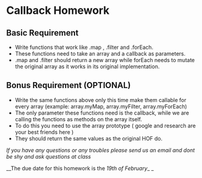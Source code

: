 # Callback Homework

## Basic Requirement

- Write functions that work like .map , .filter and .forEach.
- These functions need to take an array and a callback as parameters.
- .map and .filter should return a new array while forEach needs to mutate the original array as it works in its original implementation.

## Bonus Requirement (OPTIONAL)

- Write the same functions above only this time make them callable for every array (example: array.myMap, array.myFilter, array.myForEach)
- The only parameter these functions need is the callback, while we are calling the functions as methods on the array itself.
- To do this you need to use the array prototype ( google and research are your best friends here )
- They should return the same values as the original HOF do.

_If you have any questions or any troubles please send us an email and dont be shy and ask questions at class_

\_\_The due date for this homework is the _19th of February_\_ \_
